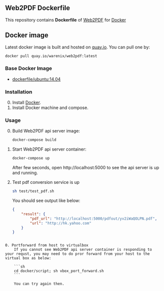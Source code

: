 ## Web2PDF Dockerfile

This repository contains **Dockerfile** of [Web2PDF](https://play.google.com/store/apps/details?id=org.dyndns.warenix.web2pdf) for [Docker](https://www.docker.com/)


## Docker image

Latest docker image is built and hosted on [quay.io](https://quay.io). You can pull one by:
```sh
docker pull quay.io/warenix/web2pdf:latest
```


### Base Docker Image

* [dockerfile/ubuntu:14.04](http://dockerfile.github.io/#/ubuntu)


### Installation

0. Install [Docker](https://www.docker.com/).
0. Install Docker machine and compose.

### Usage

0. Build Web2PDF api server image:

    ```sh
    docker-compose build
    ```
    
0. Start Web2PDF api server container:

    ```sh
    docker-compose up
    ```

    After few seconds, open http://localhost:5000 to see the api server is up and running.

0. Test pdf conversion service is up
    
    ```sh
    sh test/test_pdf.sh
    ```
    
    You should see output like below:
    
    ```json
    {
        "result": {
            "pdf_url": "http://localhost:5000/pdfout/yv2iWaQOLPN.pdf",
            "url": "http://hk.yahoo.com"
        }
    } 
```
    
0. Portforward from host to virtualbox
    If you cannot see Web2PDF api server container is responding to your requst, you may need to do pror forward from your host to the virtual box as below:

    ```sh
    cd docker/script; sh vbox_port_forward.sh
    ```
    
    You can try again then.
    

